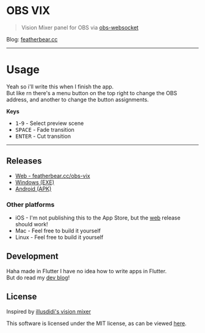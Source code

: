 # OBS VIX

> Vision Mixer panel for OBS via [obs-websocket](https://github.com/Palakis/obs-websocket)

Blog: [featherbear.cc](https://featherbear.cc/blog/post/obs-vix/)

---

# Usage

Yeah so i'll write this when I finish the app.  
But like rn there's a menu button on the top right to change the OBS address, and another to change the button assignments.

**Keys**

* <kbd>1</kbd>-<kbd>9</kbd> - Select preview scene
* <kbd>SPACE</kbd> - Fade transition
* <kbd>ENTER</kbd> - Cut transition

---

## Releases

* [Web - featherbear.cc/obs-vix](http://featherbear.cc/obs-vix/)
* [Windows (EXE)](https://nightly.link/featherbear/obs-vix/workflows/flutter/master/obs-vix_CI_BUILD.exe.zip)
* [Android (APK)](https://nightly.link/featherbear/obs-vix/workflows/flutter/master/obs-vix_CI_BUILD.apk.zip)

<!-- This https://nightly.link site is pretty cool! -->

### Other platforms

* iOS - I'm not publishing this to the App Store, but the [web](http://featherbear.cc/obs-vix/) release should work!
* Mac - Feel free to build it yourself
* Linux - Feel free to build it yourself

## Development

Haha made in Flutter I have no idea how to write apps in Flutter.  
But do read my [dev blog](https://featherbear.cc/blog/post/obs-vix/)!

## License

Inspired by [illusdidi's vision mixer](http://illusdidi.000webhostapp.com/webtv/websocket/obs_studio_aux_new)

This software is licensed under the MIT license, as can be viewed [here](LICENSE).
